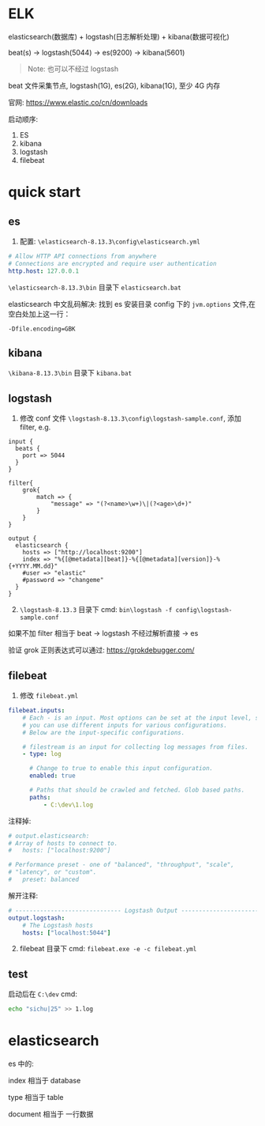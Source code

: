# ELK

elasticsearch(数据库) + logstash(日志解析处理) + kibana(数据可视化)

beat(s) -> logstash(5044) -> es(9200) -> kibana(5601)

> Note: 也可以不经过 logstash

beat 文件采集节点, logstash(1G), es(2G), kibana(1G), 至少 4G 内存

官网: https://www.elastic.co/cn/downloads

启动顺序:

1. ES
2. kibana
3. logstash
4. filebeat

# quick start

## es

1. 配置: `\elasticsearch-8.13.3\config\elasticsearch.yml`

```yml
# Allow HTTP API connections from anywhere
# Connections are encrypted and require user authentication
http.host: 127.0.0.1
```

`\elasticsearch-8.13.3\bin` 目录下 `elasticsearch.bat`

elasticsearch 中文乱码解决: 找到 es 安装目录 config 下的 `jvm.options` 文件,在空白处加上这一行：

`-Dfile.encoding=GBK`

## kibana

`\kibana-8.13.3\bin` 目录下 `kibana.bat`

## logstash

1. 修改 conf 文件 `\logstash-8.13.3\config\logstash-sample.conf`, 添加 filter, e.g.

```
input {
  beats {
    port => 5044
  }
}

filter{
    grok{
        match => {
            "message" => "(?<name>\w+)\|(?<age>\d+)"
        }
    }
}

output {
  elasticsearch {
    hosts => ["http://localhost:9200"]
    index => "%{[@metadata][beat]}-%{[@metadata][version]}-%{+YYYY.MM.dd}"
    #user => "elastic"
    #password => "changeme"
  }
}

```

2. `\logstash-8.13.3` 目录下 cmd: `bin\logstash -f config\logstash-sample.conf`

如果不加 filter 相当于 beat -> logstash 不经过解析直接 -> es

验证 grok 正则表达式可以通过: https://grokdebugger.com/

## filebeat

1. 修改 `filebeat.yml`

```yml
filebeat.inputs:
    # Each - is an input. Most options can be set at the input level, so
    # you can use different inputs for various configurations.
    # Below are the input-specific configurations.

    # filestream is an input for collecting log messages from files.
    - type: log

      # Change to true to enable this input configuration.
      enabled: true

      # Paths that should be crawled and fetched. Glob based paths.
      paths:
          - C:\dev\1.log
```

注释掉:

```yml
# output.elasticsearch:
# Array of hosts to connect to.
#   hosts: ["localhost:9200"]

# Performance preset - one of "balanced", "throughput", "scale",
# "latency", or "custom".
#   preset: balanced
```

解开注释:

```yml
# ------------------------------ Logstash Output -------------------------------
output.logstash:
    # The Logstash hosts
    hosts: ["localhost:5044"]
```

2. filebeat 目录下 cmd: `filebeat.exe -e -c filebeat.yml`

## test

启动后在 `C:\dev` cmd:

```bash
echo "sichu|25" >> 1.log
```

# elasticsearch

es 中的:

index 相当于 database

type 相当于 table

document 相当于 一行数据
